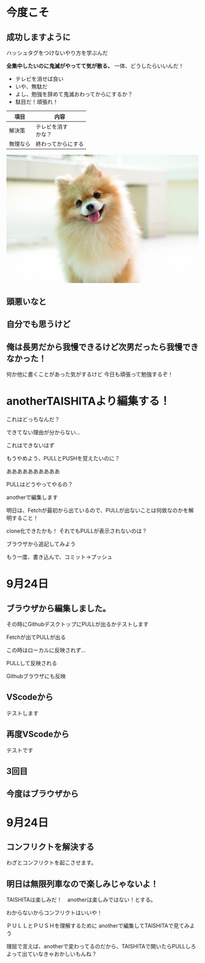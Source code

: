 # 今度こそ
## 成功しますように
ハッシュタグをつけないやり方を学ぶんだ

**全集中したいのに鬼滅がやってて気が散る、**
一体、どうしたらいいんだ！

- テレビを消せば良い
- いや、無駄だ
- よし、勉強を辞めて鬼滅おわってからにするか？
- 駄目だ！頑張れ！

|項目       |内容
|--|--
|解決策　|テレビを消す<br>かな？
|無理なら|終わってからにする

![ポメラニアン](img/pome.jpg)


## 頭悪いなと
## 自分でも思うけど
## 俺は長男だから我慢できるけど次男だったら我慢できなかった！

何か他に書くことがあった気がするけど
今日も頑張って勉強するぞ！

# anotherTAISHITAより編集する！

これはどっちなんだ？

できてない理由が分からない…

これはできないはず

もうやめよう、PULLとPUSHを覚えたいのに？

ああああああああああ

PULLはどうやってやるの？

anotherで編集します


明日は、Fetchが最初から出ているので、PULLが出ないことは何故なのかを解明すること！

clone化できたかも！
それでもPULLが表示されないのは？

ブラウザから追記してみよう

もう一度、書き込んで、コミット→プッシュ

# 9月24日

## ブラウザから編集しました。
その時にGithubデスクトップにPULLが出るかテストします

Fetchが出てPULLが出る

この時はローカルに反映されず…

PULLして反映される

Githubブラウザにも反映

## VScodeから
テストします

## 再度VScodeから
テストです

## 3回目

## 今度はブラウザから

# 9月24日
## コンフリクトを解決する

わざとコンフリクトを起こさせます。

## 明日は無限列車なので楽しみじゃないよ！

TAISHITAは楽しみだ！　anotherは楽しみではない！とする。

わからないからコンフリクトはいいや！

ＰＵＬＬとＰＵＳＨを理解するために
anotherで編集してTAISHITAで見てみよう

理屈で言えば、anotherで変わってるのだから、TAISHITAで開いたらPULLしろよって出ていなきゃおかしいもんね？
